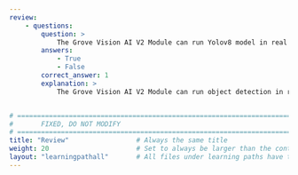 ```yaml
---
review:
    - questions:
        question: >
            The Grove Vision AI V2 Module can run Yolov8 model in real time?
        answers:
            - True
            - False
        correct_answer: 1                    
        explanation: >
            The Grove Vision AI V2 Module can run object detection in real time using the Cortex-M55 and Ethos-U55. 


# ================================================================================
#       FIXED, DO NOT MODIFY
# ================================================================================
title: "Review"                 # Always the same title
weight: 20                      # Set to always be larger than the content in this path
layout: "learningpathall"       # All files under learning paths have this same wrapper
---
```

